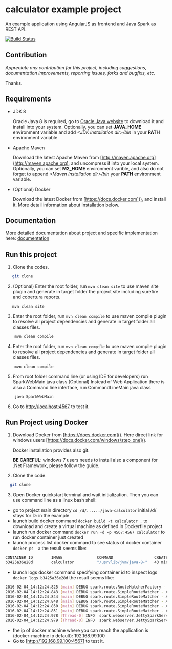 calculator example project
===============

An example application using AngularJS as frontend and Java Spark as REST API.


[![Build Status](https://travis-ci.org/mcolombosperoni/calculator.svg)](https://travis-ci.org/mcolombosperoni/calculator.svg)

## Contribution

_Appreciate any contribution for this project, including suggestions, documentation improvements, reporting issues, forks and bugfixs,  etc._

Thanks.


## Requirements

   * JDK 8

     Oracle Java 8 is required, go to [Oracle Java website](http://java.oracle.com) to download it and install into your system.
     Optionally, you can set **JAVA\_HOME** environment variable and add *&lt;JDK installation dir>/bin* in your **PATH** environment variable.

   * Apache Maven

     Download the latest Apache Maven from [http://maven.apache.org](http://maven.apache.org), and uncompress it into your local system.
     Optionally, you can set **M2\_HOME** environment varible, and also do not forget to append *&lt;Maven Installation dir>/bin* your **PATH** environment variable.

   * (Optional) Docker

     Download the latest Docker from [https://docs.docker.com](), and install it. More detail information about installation below.

## Documentation

   More detailed documentation about project and specific implementation here: [documentation](documentation.md)

## Run this project

  1. Clone the codes.

   ```sh
      git clone 
   ```

  2. (Optional) Enter the root folder, run `mvn clean site` to use maven site plugin and generate in target folder the project site including surefire and cobertura reports.

   ```sh
      mvn clean site
   ```

  3. Enter the root folder, run `mvn clean compile` to use maven compile plugin to resolve all project dependencies and generate in target folder all classes files.

  ```sh
      mvn clean compile
  ```

  4. Enter the root folder, run `mvn clean compile` to use maven compile plugin to resolve all project dependencies and generate in target folder all classes files.

  ```sh
      mvn clean compile
  ```

  5. From root folder command line (or using IDE for developers) run SparkWebMain java class
     (Optional) Instead of Web Application there is also a Command line interface, run CommandLineMain java class

  ```sh
      java SparkWebMain
  ```

  6. Go to [http://localhost:4567]() to test it.

  <!-- 7. (Optional) If you want to explore the REST API docs, there is a *Swagger UI* configured for visualizing the REST APIs,
  just go to [http://localhost:4567/app/swagger-ui.html](http://localhost:4567/app/swagger-ui.html). -->


## Run Project using Docker

1. Download Docker from [https://docs.docker.com](). Here direct link for windows users [https://docs.docker.com/windows/step_one]().

    Docker installation provides also git.
    
    __BE CAREFUL__: windows 7 users needs to install also a component for .Net Framework, please follow the guide.

  2. Clone the code.
  ```sh
    git clone 
  ```
    

  3. Open Docker quickstart terminal and wait initialization. Then you can use command line as a linux bash shell:
   - go to project main directory `cd /d/....../java-calculator` initial /d/ stays for D: in the example
   - launch build docker command `docker build -t calculator .` to download and create a virtual machine as defined in Dockerfile project
   - launch run docker command `docker run -d -p 4567:4567 calculator` to run docker container just created
   - launch process list docker command to see status of docker container `docker ps -a` the result seems like:
   
```sh
CONTAINER ID        IMAGE               COMMAND                  CREATED             STATUS                    PORTS                    NAMES
b3425a36e28d        calculator          "/usr/lib/jvm/java-8-"   43 minutes ago      Up 43 minutes             0.0.0.0:4567->4567/tcp   drunk_lichterman
```
    
   - launch logs docker command specifying container id to inspect logs `docker logs b3425a36e28d` the result seems like:

```sh
2016-02-04_14:12:24.825 [main] DEBUG spark.route.RouteMatcherFactory - creates RouteMatcher
2016-02-04_14:12:24.843 [main] DEBUG spark.route.SimpleRouteMatcher - Adds route: get, /add, spark.RouteImpl$1@3f3afe78
2016-02-04_14:12:24.844 [main] DEBUG spark.route.SimpleRouteMatcher - Adds route: get, /sub, spark.RouteImpl$1@36d64342
2016-02-04_14:12:24.848 [main] DEBUG spark.route.SimpleRouteMatcher - Adds route: get, /mult, spark.RouteImpl$1@511baa65
2016-02-04_14:12:24.850 [main] DEBUG spark.route.SimpleRouteMatcher - Adds route: get, /div, spark.RouteImpl$1@30c7da1e
2016-02-04_14:12:24.851 [main] DEBUG spark.route.SimpleRouteMatcher - Adds route: get, /string-operation, spark.RouteImpl$1@57829d67
2016-02-04_14:12:24.978 [Thread-0] INFO  spark.webserver.JettySparkServer - == Spark has ignited ...
2016-02-04_14:12:24.979 [Thread-0] INFO  spark.webserver.JettySparkServer - >> Listening on 0.0.0.0:4567
```
    
   - the ip of docker machine where you can reach the application is (docker-machine ip default): 192.168.99.100
   - Go to [http://192.168.99.100:4567] to test it.
